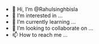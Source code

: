 - 👋 Hi, I’m @Rahulsinghbisla
- 👀 I’m interested in ...
- 🌱 I’m currently learning ...
- 💞️ I’m looking to collaborate on ...
- 📫 How to reach me ...

<!---
Rahulsinghbisla/Rahulsinghbisla is a ✨ special ✨ repository because its `README.md` (this file) appears on your GitHub profile.
You can click the Preview link to take a look at your changes.
--->
